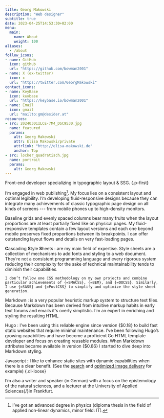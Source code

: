 ```yaml
---
title: Georg Makowski
description: "Web designer"
subtitle: true
date: 2023-04-25T14:53:30+02:00
menu:
  main:
    name: About
    weight: 100
aliases: 
  - /about
follow_icons:
- name: GitHub
  icon: github
  url: "https://github.com/bowman2001"
- name: X (ex-twitter)
  icon: x
  url: "https://twitter.com/GeorgMakowski"
contact_icons:
- name: KeyBase
  icon: keybase
  url: "https://keybase.io/bowman2001"
- name: Email
  icon: gmail
  url: "mailto:gm@desider.at"
resources:
- src: 20240301ILCE-7M4_DSC9530.jpg
  name: featured
  params:
    alt: Georg Makowski
    attr: Elisa Makowski/private
    attrlink: "http://elisa-makowski.de"
    anchor: Top
- src: locker_quadratisch.jpg
  name: portrait
  params:
    alt: Georg Makowski
---
```


Front-end developer specializing in typographic layout & SSG.
{.p-first}
<!--more-->

I’m engaged in web publishing[^1]. My focus lies on a consistent layout and optimal legibility. I’m developing fluid-responsive designs because they can integrate many achievements of classic typographic page design on all kinds of screens --- from mobile phones up to high-density monitors.

Baseline grids and evenly spaced columns bear many fruits when the layout proportions are at least partially fixed like on physical pages. My fluid-responsive templates contain a few layout versions and each one beyond mobile preserves fixed proportions between its breakpoints. I can offer outstanding layout flows and details on very fast-loading pages.

[^1]: I’ve got an advanced degree in physics (diploma thesis in the field of applied non-linear dynamics, minor field: IT).

**C**ascading **S**tyle **S**heets
: are my main field of expertise. Style sheets are a collection of mechanisms to add fonts and styling to a web document. They’re not a consistent programming language and every rigorous system reducing their complexity for the sake of technical maintainability tends to diminish their capabilities.

    I don’t follow one CSS methodology on my own projects and combine particular achievements of {=SMACSS}, {=BEM}, and {=OOCSS}. Similarly, I use {=SASS} and {=PostCSS} to simplify and optimize the style sheet generation.

Markdown
: is a very popular heuristic markup system to structure text files. Because Markdown has been derived from intuitive markup habits in early text forums and emails it's overly simplistic. I’m an expert in enriching and styling the resulting HTML.

Hugo
: I’ve been using this reliable engine since version {$0.18} to build fast static websites that require minimal maintenance. I’ve been following Hugo’s growing capabilities and have become a proficient Go HTML template developer and focus on creating reusable modules. When Markdown attributes became available in version {$0.86} I started to dive deep into Markdown styling.

Javascript
: I like to enhance static sites with dynamic capabilities when there is a clear benefit. (See the [search](/search) and [optimized image delivery](/blog/image/standalone) for example)
{.dl-loose}

I’m also a writer and speaker (in German) with a focus on the epistemology of the natural sciences, and a lecturer at the University of Applied Sciences{/}in Frankfurt.
